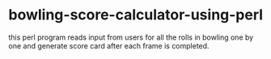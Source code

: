 # bowling-score-calculator-using-perl
this perl program reads input from users for all the rolls in bowling one by one and generate score card after each frame is completed.
